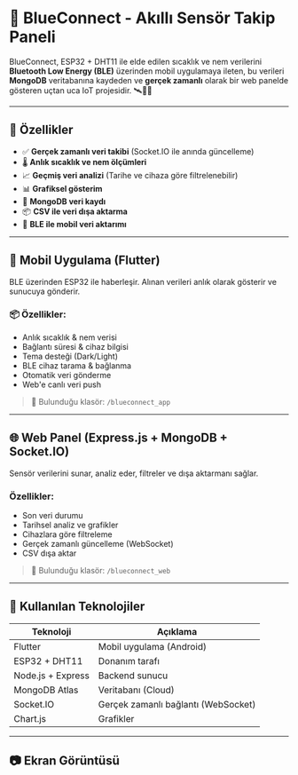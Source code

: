 # 🔵 BlueConnect - Akıllı Sensör Takip Paneli

BlueConnect, ESP32 + DHT11 ile elde edilen sıcaklık ve nem verilerini **Bluetooth Low Energy (BLE)** üzerinden mobil uygulamaya ileten, bu verileri **MongoDB** veritabanına kaydeden ve **gerçek zamanlı** olarak bir web panelde gösteren uçtan uca IoT projesidir. 🛰️📱🌐

---

## 🚀 Özellikler

- ✅ **Gerçek zamanlı veri takibi** (Socket.IO ile anında güncelleme)
- 🌡️ **Anlık sıcaklık ve nem ölçümleri**
- 📈 **Geçmiş veri analizi** (Tarihe ve cihaza göre filtrelenebilir)
- 📊 **Grafiksel gösterim**
- 💾 **MongoDB veri kaydı**
- 📦 **CSV ile veri dışa aktarma**
- 🛜 **BLE ile mobil veri aktarımı**

---

## 📱 Mobil Uygulama (Flutter)

BLE üzerinden ESP32 ile haberleşir. Alınan verileri anlık olarak gösterir ve sunucuya gönderir.

### 📦 Özellikler:
- Anlık sıcaklık & nem verisi
- Bağlantı süresi & cihaz bilgisi
- Tema desteği (Dark/Light)
- BLE cihaz tarama & bağlanma
- Otomatik veri gönderme
- Web'e canlı veri push

> 📍 Bulunduğu klasör: `/blueconnect_app`

---

## 🌐 Web Panel (Express.js + MongoDB + Socket.IO)

Sensör verilerini sunar, analiz eder, filtreler ve dışa aktarmanı sağlar.

### Özellikler:
- Son veri durumu
- Tarihsel analiz ve grafikler
- Cihazlara göre filtreleme
- Gerçek zamanlı güncelleme (WebSocket)
- CSV dışa aktar

> 📍 Bulunduğu klasör: `/blueconnect_web`

---

## 🧠 Kullanılan Teknolojiler

| Teknoloji        | Açıklama                          |
|------------------|-----------------------------------|
| Flutter          | Mobil uygulama (Android)          |
| ESP32 + DHT11    | Donanım tarafı                    |
| Node.js + Express| Backend sunucu                    |
| MongoDB Atlas    | Veritabanı (Cloud)                |
| Socket.IO        | Gerçek zamanlı bağlantı (WebSocket) |
| Chart.js         | Grafikler                         |

---

## 📷 Ekran Görüntüsü
